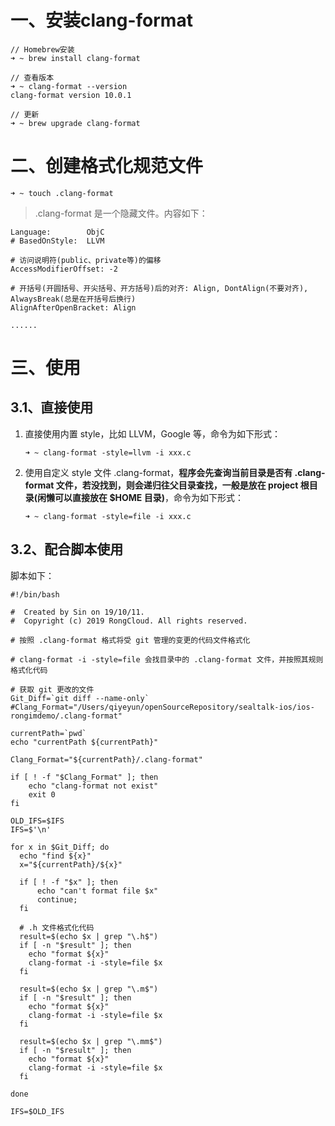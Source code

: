 

# 一、安装clang-format

```
// Homebrew安装
➜ ~ brew install clang-format

// 查看版本
➜ ~ clang-format --version
clang-format version 10.0.1

// 更新
➜ ~ brew upgrade clang-format
```



# 二、创建格式化规范文件

```
➜ ~ touch .clang-format
```

> .clang-format 是一个隐藏文件。内容如下：

```
Language:        ObjC
# BasedOnStyle:  LLVM

# 访问说明符(public、private等)的偏移
AccessModifierOffset: -2

# 开括号(开圆括号、开尖括号、开方括号)后的对齐: Align, DontAlign(不要对齐), AlwaysBreak(总是在开括号后换行)
AlignAfterOpenBracket: Align

......
```



# 三、使用

## 3.1、直接使用

1. 直接使用内置 style，比如 LLVM，Google 等，命令为如下形式：

   ```
   ➜ ~ clang-format -style=llvm -i xxx.c
   ```

2. 使用自定义 style 文件 .clang-format，**程序会先查询当前目录是否有 .clang-format 文件，若没找到，则会递归往父目录查找，一般是放在 project 根目录(闲懒可以直接放在 $HOME 目录)**，命令为如下形式：

   ```
   ➜ ~ clang-format -style=file -i xxx.c
   ```



## 3.2、配合脚本使用

脚本如下：

```shell
#!/bin/bash

#  Created by Sin on 19/10/11.
#  Copyright (c) 2019 RongCloud. All rights reserved.

# 按照 .clang-format 格式将受 git 管理的变更的代码文件格式化

# clang-format -i -style=file 会找目录中的 .clang-format 文件，并按照其规则格式化代码

# 获取 git 更改的文件
Git_Diff=`git diff --name-only`
#Clang_Format="/Users/qiyeyun/openSourceRepository/sealtalk-ios/ios-rongimdemo/.clang-format"

currentPath=`pwd`
echo "currentPath ${currentPath}"

Clang_Format="${currentPath}/.clang-format"

if [ ! -f "$Clang_Format" ]; then
    echo "clang-format not exist"
    exit 0
fi

OLD_IFS=$IFS
IFS=$'\n'

for x in $Git_Diff; do
  echo "find ${x}"
  x="${currentPath}/${x}"

  if [ ! -f "$x" ]; then
      echo "can't format file $x"
      continue;
  fi

  # .h 文件格式化代码
  result=$(echo $x | grep "\.h$")
  if [ -n "$result" ]; then
    echo "format ${x}"
    clang-format -i -style=file $x
  fi

  result=$(echo $x | grep "\.m$")
  if [ -n "$result" ]; then
    echo "format ${x}"
    clang-format -i -style=file $x
  fi

  result=$(echo $x | grep "\.mm$")
  if [ -n "$result" ]; then
    echo "format ${x}"
    clang-format -i -style=file $x
  fi

done

IFS=$OLD_IFS
```



